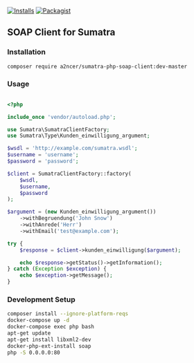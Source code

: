 [![Installs](https://img.shields.io/packagist/dt/a2ncer/sumatra-php-soap-client.svg)](https://packagist.org/packages/a2ncer/sumatra-php-soap-client/stats)
[![Packagist](https://img.shields.io/packagist/php-v/a2ncer/sumatra-php-soap-client.svg)](https://packagist.org/packages/a2ncer/sumatra-php-soap-client)


## SOAP Client for Sumatra

### Installation
```bash
composer require a2ncer/sumatra-php-soap-client:dev-master

```

### Usage 
```php

<?php

include_once 'vendor/autoload.php';

use Sumatra\SumatraClientFactory;
use Sumatra\Type\Kunden_einwilligung_argument;

$wsdl = 'http://example.com/sumatra.wsdl';
$username = 'username';
$password = 'password';

$client = SumatraClientFactory::factory(
    $wsdl,
    $username,
    $password
);

$argument = (new Kunden_einwilligung_argument())
    ->withBegruendung('John Snow')
    ->withAnrede('Herr')
    ->withEmail('test@example.com');

try {
    $response = $client->kunden_einwilligung($argument);

    echo $response->getStatus()->getInformation();
} catch (Exception $exception) {
    echo $exception->getMessage();
}

```



### Development Setup

```bash
composer install --ignore-platform-reqs 
docker-compose up -d
docker-compose exec php bash
apt-get update
apt-get install libxml2-dev
docker-php-ext-install soap
php -S 0.0.0.0:80
```

